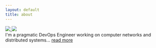 ```yaml
---
layout: default
title: about
---
```


<div class="row">
  <div class="column">
  <a class='hover_image' href='#'>
      <img src='https://www.danjcook.com/files/me_box.png'/>
      <img  src='https://www.danjcook.com/files/me.png' class='hide'/>
  </a>
  </div>
  <div class="column">
    I'm a pragmatic DevOps Engineer working on computer networks and distributed systems... <a href="{{ "/blog/2017/05/28/launch-blog.html" | relative_url }}">read more</a>
  </div>
</div>
